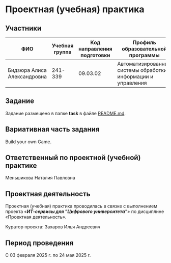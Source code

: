 # Проектная (учебная) практика

## Участники

| ФИО | Учебная группа | Код направления подготовки | Профиль образовательной программы |
|-|-|-|-|
| Бидзюра Алиса Александровна |241-339|09.03.02|Автоматизированные системы обработки информации и управления|

## Задание

Задание размещено в папке **task** в файле [README.md](task/README.md).

## Вариативная часть задания

Build your own Game.

## Ответственный по проектной (учебной) практике

Меньшикова Наталия Павловна 

## Проектная деятельность

Проектная (учебная) практика проводилась в связке с выполнением проекта «***ИТ-сервисы для "Цифрового университета"***» по дисциплине «Проектная деятельность».

Куратор проекта: Захаров Илья Андреевич

## Период проведения

С 03 февраля 2025 г. по 24 мая 2025 г.
